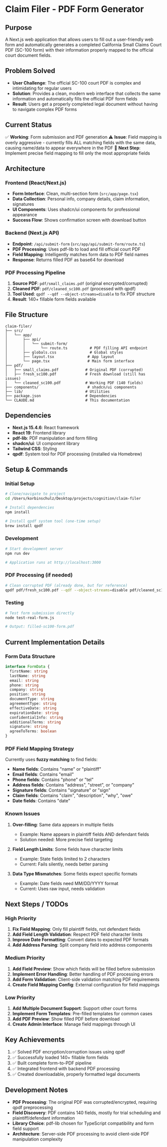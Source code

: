 # Claim Filer - PDF Form Generator

## Purpose
A Next.js web application that allows users to fill out a user-friendly web form and automatically generates a completed California Small Claims Court PDF (SC-100 form) with their information properly mapped to the official court document fields.

## Problem Solved
- **User Challenge**: The official SC-100 court PDF is complex and intimidating for regular users
- **Solution**: Provides a clean, modern web interface that collects the same information and automatically fills the official PDF form fields
- **Result**: Users get a properly completed legal document without having to navigate complex PDF forms

## Current Status
✅ **Working**: Form submission and PDF generation
⚠️ **Issue**: Field mapping is overly aggressive - currently fills ALL matching fields with the same data, causing name/data to appear everywhere in the PDF
🔧 **Next Step**: Implement precise field mapping to fill only the most appropriate fields

## Architecture

### Frontend (React/Next.js)
- **Form Interface**: Clean, multi-section form (`src/app/page.tsx`)
- **Data Collection**: Personal info, company details, claim information, signatures
- **UI Components**: Uses shadcn/ui components for professional appearance
- **Success Flow**: Shows confirmation screen with download button

### Backend (Next.js API)
- **Endpoint**: `/api/submit-form` (`src/app/api/submit-form/route.ts`)
- **PDF Processing**: Uses pdf-lib to load and fill official court PDF
- **Field Mapping**: Intelligently matches form data to PDF field names
- **Response**: Returns filled PDF as base64 for download

### PDF Processing Pipeline
1. **Source PDF**: `pdf/small_claims.pdf` (original encrypted/corrupted)
2. **Cleaned PDF**: `pdf/cleaned_sc100.pdf` (processed with qpdf)
3. **Tool Used**: `qpdf --qdf --object-streams=disable` to fix PDF structure
4. **Result**: 140+ fillable form fields available

## File Structure
```
claim-filer/
├── src/
│   └── app/
│       ├── api/
│       │   └── submit-form/
│       │       └── route.ts          # PDF filling API endpoint
│       ├── globals.css               # Global styles
│       ├── layout.tsx               # App layout
│       └── page.tsx                 # Main form interface
├── pdf/
│   ├── small_claims.pdf            # Original PDF (corrupted)
│   ├── fresh_sc100.pdf             # Fresh download (still has issues)
│   └── cleaned_sc100.pdf           # Working PDF (140 fields)
├── components/                      # shadcn/ui components
├── lib/                            # Utilities
├── package.json                    # Dependencies
└── CLAUDE.md                       # This documentation
```

## Dependencies
- **Next.js 15.4.6**: React framework
- **React 19**: Frontend library
- **pdf-lib**: PDF manipulation and form filling
- **shadcn/ui**: UI component library
- **Tailwind CSS**: Styling
- **qpdf**: System tool for PDF processing (installed via Homebrew)

## Setup & Commands

### Initial Setup
```bash
# Clone/navigate to project
cd /Users/korbinschulz/Desktop/projects/cognition/claim-filer

# Install dependencies
npm install

# Install qpdf system tool (one-time setup)
brew install qpdf
```

### Development
```bash
# Start development server
npm run dev

# Application runs at http://localhost:3000
```

### PDF Processing (if needed)
```bash
# Clean corrupted PDF (already done, but for reference)
qpdf pdf/fresh_sc100.pdf --qdf --object-streams=disable pdf/cleaned_sc100.pdf
```

### Testing
```bash
# Test form submission directly
node test-real-form.js

# Output: filled-sc100-form.pdf
```

## Current Implementation Details

### Form Data Structure
```typescript
interface FormData {
  firstName: string
  lastName: string
  email: string
  phone: string
  company: string
  position: string
  documentType: string
  agreementType: string
  effectiveDate: string
  expirationDate: string
  confidentialInfo: string
  additionalTerms: string
  signature: string
  agreeToTerms: boolean
}
```

### PDF Field Mapping Strategy
Currently uses **fuzzy matching** to find fields:
- **Name fields**: Contains "name" or "plaintiff"
- **Email fields**: Contains "email"
- **Phone fields**: Contains "phone" or "tel"
- **Address fields**: Contains "address", "street", or "company"
- **Signature fields**: Contains "signature" or "sign"
- **Claim fields**: Contains "claim", "description", "why", "owe"
- **Date fields**: Contains "date"

### Known Issues
1. **Over-filling**: Same data appears in multiple fields
   - Example: Name appears in plaintiff fields AND defendant fields
   - Solution needed: More precise field targeting

2. **Field Length Limits**: Some fields have character limits
   - Example: State fields limited to 2 characters
   - Current: Fails silently, needs better parsing

3. **Data Type Mismatches**: Some fields expect specific formats
   - Example: Date fields need MM/DD/YYYY format
   - Current: Uses raw input, needs validation

## Next Steps / TODOs

### High Priority
1. **Fix Field Mapping**: Only fill plaintiff fields, not defendant fields
2. **Add Field Length Validation**: Respect PDF field character limits
3. **Improve Date Formatting**: Convert dates to expected PDF formats
4. **Add Address Parsing**: Split company field into address components

### Medium Priority
1. **Add Field Preview**: Show which fields will be filled before submission
2. **Implement Error Handling**: Better handling of PDF processing errors
3. **Add Form Validation**: Client-side validation matching PDF requirements
4. **Create Field Mapping Config**: External configuration for field mappings

### Low Priority
1. **Add Multiple Document Support**: Support other court forms
2. **Implement Form Templates**: Pre-filled templates for common cases
3. **Add PDF Preview**: Show filled PDF before download
4. **Create Admin Interface**: Manage field mappings through UI

## Key Achievements
1. ✅ Solved PDF encryption/corruption issues using qpdf
2. ✅ Successfully loaded 140+ fillable form fields
3. ✅ Built complete form-to-PDF pipeline
4. ✅ Integrated frontend with backend PDF processing
5. ✅ Created downloadable, properly formatted legal documents

## Development Notes
- **PDF Processing**: The original PDF was corrupted/encrypted, requiring qpdf preprocessing
- **Field Discovery**: PDF contains 140 fields, mostly for trial scheduling and plaintiff/defendant information
- **Library Choice**: pdf-lib chosen for TypeScript compatibility and form field support
- **Architecture**: Server-side PDF processing to avoid client-side PDF manipulation complexity